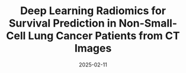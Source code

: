 ---
title: "Deep Learning Radiomics for Survival Prediction in Non-Small-Cell Lung Cancer Patients from CT Images"
collection: publications
permalink: /publication/2025-02-11-DeepRadiomics
date: 2025-02-11
venue: 'Journal of Medical Systems'
paperurl: 'https://doi.org/10.1007/s10916-025-02156-5'
citation: 'Le V.H., Minh T.N.T., Kha Q.H., & Le N.Q.K. (2025). Deep Learning Radiomics for Survival Prediction in Non-Small-Cell Lung Cancer Patients from CT Images, 49(1), 22. <i>Journal of Medical Systems</i>.'
---